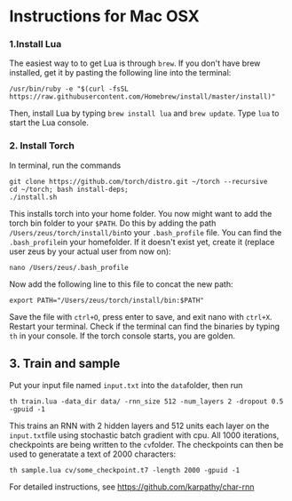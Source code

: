 # Instructions for Mac OSX
### 1.Install Lua
The easiest way to to get Lua is through `brew`. If you don't have brew installed, get it by pasting the following line into the terminal:

`/usr/bin/ruby -e "$(curl -fsSL https://raw.githubusercontent.com/Homebrew/install/master/install)"`

Then, install Lua by typing `brew install lua` and `brew update`. Type `lua` to start the Lua console. 

### 2. Install Torch
In terminal, run the commands
```
git clone https://github.com/torch/distro.git ~/torch --recursive
cd ~/torch; bash install-deps;
./install.sh
```
This installs torch into your home folder. You now might want to add the torch bin folder to your `$PATH`. Do this by adding the path `/Users/zeus/torch/install/bin`to your `.bash_profile` file. You can find the `.bash_profile`in your homefolder. If it doesn't exist yet, create it (replace user zeus by your actual user from now on):

```
nano /Users/zeus/.bash_profile
```
Now add the following line to this file to concat the new path:
```
export PATH="/Users/zeus/torch/install/bin:$PATH"
```
Save the file with `ctrl+O`, press enter to save, and exit nano with `ctrl+X`. Restart your terminal. Check if the terminal can find the binaries by typing `th` in your console. If the torch console starts, you are golden. 

## 3. Train and sample

Put your input file named `input.txt` into the `data`folder, then run

`th train.lua -data_dir data/ -rnn_size 512 -num_layers 2 -dropout 0.5 -gpuid -1`

This trains an RNN with 2 hidden layers and 512 units each layer on the `input.txt`file using stochastic batch gradient with cpu. All 1000 iterations, checkpoints are being written to the `cv`folder. The checkpoints can then be used to generatate a text of 2000 characters: 

`th sample.lua cv/some_checkpoint.t7 -length 2000 -gpuid -1`

For detailed instructions, see https://github.com/karpathy/char-rnn
